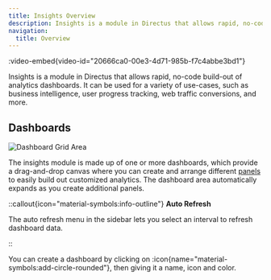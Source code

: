 ```yaml
---
title: Insights Overview
description: Insights is a module in Directus that allows rapid, no-code build-out of analytics dashboards.
navigation:
  title: Overview
---
```


:video-embed{video-id="20666ca0-00e3-4d71-985b-f7c4abbe3bd1"}

Insights is a module in Directus that allows rapid, no-code build-out of analytics dashboards. It can be used for a variety of use-cases, such as business intelligence, user progress tracking, web traffic conversions, and more.

## Dashboards

![Dashboard Grid Area](https://product-team.directus.app/assets/2d7abf30-2f8d-46f0-aee5-1cc38f3f6540.webp)

The insights module is made up of one or more dashboards, which provide a drag-and-drop canvas where you can create and arrange different [panels](/insights/panels) to easily build out customized analytics. The dashboard area automatically expands as you create additional panels. 

::callout{icon="material-symbols:info-outline"}
**Auto Refresh**

The auto refresh menu in the sidebar lets you select an interval to refresh dashboard data.

::

You can create a dashboard by clicking on :icon{name="material-symbols:add-circle-rounded"}, then giving it a name, icon and color.
